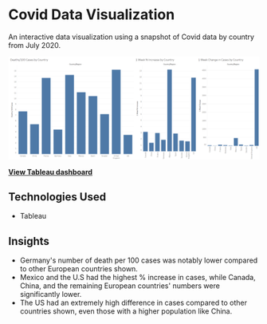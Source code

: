 # Covid Data Visualization
An interactive data visualization using a snapshot of Covid data by country from July 2020.

![Dashboard](imgs/covid_by_country.png)

**[View Tableau dashboard](https://public.tableau.com/app/profile/kendomi0/viz/covid_db/Dashboard1)**

## Technologies Used
- Tableau

## Insights
- Germany's number of death per 100 cases was notably lower compared to other European countries shown.
- Mexico and the U.S had the highest % increase in cases, while Canada, China, and the remaining European countries' numbers were significantly lower.
- The US had an extremely high difference in cases compared to other countries shown, even those with a higher population like China.